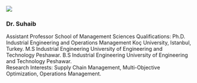 [![](https://giki.edu.pk/personnel/suhaib/)](https://giki.edu.pk/wp-content/uploads/2019/11/Picsart_22-04-06_14-18-12-873416.jpg)
### Dr. Suhaib 
Assistant Professor School of Management Sciences
Qualifications: Ph.D. Industrial Engineering and Operations Management Koç University, Istanbul, Turkey.
M.S Industrial Engineering University of Engineering and Technology Peshawar.
B.S Industrial Engineering University of Engineering and Technology Peshawar.  
Research Interests: Supply Chain Management, Multi-Objective Optimization, Operations Management.
